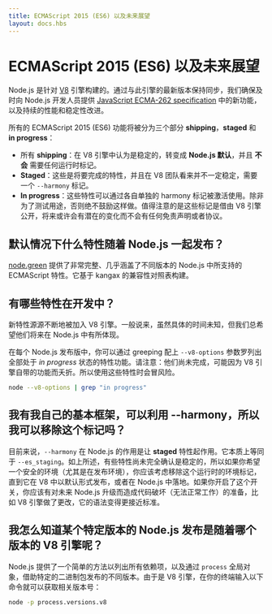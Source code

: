 ```yaml
---
title: ECMAScript 2015 (ES6) 以及未来展望
layout: docs.hbs
---
```


# ECMAScript 2015 (ES6) 以及未来展望

Node.js 是针对 [V8](https://v8.dev/) 引擎构建的。通过与此引擎的最新版本保持同步，我们确保及时向 Node.js 开发人员提供 [JavaScript ECMA-262 specification](http://www.ecma-international.org/publications/standards/Ecma-262.htm) 中的新功能，以及持续的性能和稳定性改进。

所有的 ECMAScript 2015 (ES6) 功能将被分为三个部分 **shipping**，**staged** 和 **in progress**：

* 所有 **shipping**：在 V8 引擎中认为是稳定的，转变成 **Node.js 默认**，并且 **不会** 需要任何运行时标记。
* **Staged**：这些是将要完成的特性，并且在 V8 团队看来并不一定稳定，需要一个 `--harmony` 标记。
* **In progress**：这些特性可以通过各自单独的 harmony 标记被激活使用。除非为了测试用途，否则绝不鼓励这样做。值得注意的是这些标记是借由 V8 引擎公开，将来或许会有潜在的变化而不会有任何免责声明或者协议。

## 默认情况下什么特性随着 Node.js 一起发布？

[node.green](https://node.green/) 提供了非常完整、几乎涵盖了不同版本的 Node.js 中所支持的 ECMAScript 特性。它基于 kangax 的兼容性对照表构建。

## 有哪些特性在开发中？

新特性源源不断地被加入 V8 引擎。一般说来，虽然具体的时间未知，但我们总希望他们将来在 Node.js 中有所体现。

在每个 Node.js 发布版中，你可以通过 greeping 配上 `--v8-options` 参数罗列出全部处于 *in progress* 状态的特性功能。请注意：他们尚未完成，可能因为 V8 引擎自带的功能而夭折。所以使用这些特性时会冒风险。

```bash
node --v8-options | grep "in progress"
```

## 我有我自己的基本框架，可以利用 --harmony，所以我可以移除这个标记吗？

目前来说，`--harmony` 在 Node.js 的作用是让 **staged** 特性起作用。它本质上等同于 `--es_staging`。如上所述，有些特性尚未完全确认是稳定的，所以如果你希望一个安全的环境（尤其是在发布环境），你应该考虑移除这个运行时的环境标记，直到它在 V8 中以默认形式发布，或者在 Node.js 中落地。如果你开启了这个开关，你应该有对未来 Node.js 升级而造成代码破坏（无法正常工作）的准备，比如 V8 引擎做了更改，它的语法变得更接近标准。

## 我怎么知道某个特定版本的 Node.js 发布是随着哪个版本的 V8 引擎呢？

Node.js 提供了一个简单的方法以列出所有依赖项，以及通过 `process` 全局对象，借助特定的二进制包发布的不同版本。由于是 V8 引擎，在你的终端输入以下命令就可以获取相关版本号：

```bash
node -p process.versions.v8
```

